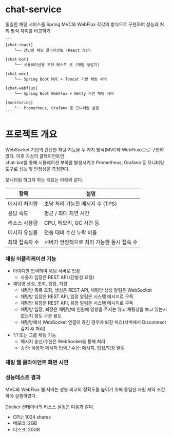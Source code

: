 # chat-service
동일한 채팅 서비스를 Spring MVC와 WebFlux 각각의 방식으로 구현하여 성능과 처리 방식 차이를 비교하기  


<pre><code>```
[chat-react]
    └── 간단한 채팅 클라이언트 (React 기반)

[chat-bot]
    └── 시뮬레이션용 부하 테스트 봇 (채팅 생성기)

[chat-mvc]
    └── Spring Boot MVC + Tomcat 기반 채팅 서버

[chat-webflux]
    └── Spring Boot WebFlux + Netty 기반 채팅 서버

[monitoring]
    └── Prometheus, Grafana 등 모니터링 설정
``` </code></pre>


# 프로젝트 개요
WebSocket 기반의 간단한 채팅 기능을 두 가지 방식(MVC와 WebFlux)으로 구현하였다. 이후 가상의 클라이언트인  
chat-bot를 통해 시뮬레이션 부하를 발생시키고 Prometheus, Grafana 등 모니터링 도구로 성능 및 안정성을 측정한다.  

모니터링 하고자 하는 지표는 아래와 같다.  

| 항목           | 설명                                      |
|----------------|-------------------------------------------|
| 메시지 처리량   | 초당 처리 가능한 메시지 수 (TPS)          |
| 응답 속도       | 평균 / 최대 지연 시간                    |
| 리소스 사용량   | CPU, 메모리, GC 시간 등                     |
| 메시지 유실률   | 전송 대비 수신 누락 비율                  |
| 최대 접속자 수  | 서버가 안정적으로 처리 가능한 동시 접속 수 |


### 채팅 어플리케이션 기능
* 아이디만 입력하여 채팅 서버로 입장
    * 사용자 입장은 REST API (단발성 요청)
* 채팅방 생성, 조회, 입장, 퇴장
    * 채팅방 목록 조회, 생성은 REST API, 채팅방 생성 알림은 WebSocket
    * 채팅방 입장은 REST API, 입장 알림은 시스템 메시지로 구독
    * 채팅방 퇴장은 REST API, 퇴장 알림은 시스템 메시지로 구독
    * 채팅방 입장, 퇴장은 채팅방에 인원에 영향을 주지는 않고 채팅창을 보고 있는지 없는지 정도 구분 용도
    * 채팅방에서 WebSocket 연결이 끊긴 경우에 퇴장 처리(서버에서 Disconnect 감지 후 처리)
* 1:1 또는 그룹 채팅 기능
    * 메시지 송신/수신은 WebSocket을 통해 처리
    * 송신: 사용자 메시지 입력 / 수신: 메시지, 입장/퇴장 알림


### 채팅 웹 클라이언트 화면 시연



### 성능테스트 결과
MVC와 WebFlux 웹 서버는 성능 비교의 정확도를 높이기 위해 동일한 자원 제약 조건하에 실행하였다.  

Docker 컨테이너의 리소스 설정은 다음과 같다.
- CPU: 1024 shares
- 메모리: 2GB
- 디스크: 20GB
